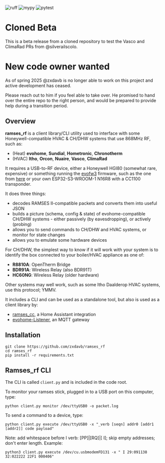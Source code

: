 ![ruff](https://github.com/silverailscolo/ramses_rf/actions/workflows/check-lint.yml/badge.svg)
![mypy](https://github.com/silverailscolo/ramses_rf/actions/workflows/check-type.yml/badge.svg)
![pytest](https://github.com/silverailscolo/ramses_rf/actions/workflows/check-test.yml/badge.svg)

# Cloned Beta
This is a beta release from a cloned repository to test the Vasco and ClimaRad PRs from @silverailscolo.

# New code owner wanted
As of spring 2025 @zxdavb is no longer able to work on this project and active development has ceased.

Please reach out to him if you feel able to take over. He promised to hand over the entire repo to the right person, and would be prepared to provide help during a transition period.

## Overview
**ramses_rf** is a client library/CLI utility used to interface with some Honeywell-compatible HVAC & CH/DHW systems that use 868MHz RF, such as:
 - (Heat) **evohome**, **Sundial**, **Hometronic**, **Chronotherm**
 - (HVAC) **Itho**, **Orcon**, **Nuaire**, **Vasco**, **ClimaRad**

It requires a USB-to-RF device, either a Honeywell HGI80 (somewhat rare, expensive) or something running the [evofw3](https://github.com/ghoti57/evofw3) firmware, such as the one from [here](https://indalo-tech.onlineweb.shop/) or your own ESP32-S3-WROOM-1 N16R8 with a CC1100 transponder.

It does three things:
 - decodes RAMSES II-compatible packets and converts them into useful JSON
 - builds a picture (schema, config & state) of evohome-compatible CH/DHW systems - either passively (by eavesdropping), or actively (probing)
 - allows you to send commands to CH/DHW and HVAC systems, or monitor for state changes
 - allows you to emulate some hardware devices

For CH/DHW, the simplest way to know if it will work with your system is to identify the box connected to your boiler/HVAC appliance as one of:
 - **R8810A**: OpenTherm Bridge
 - **BDR91A**: Wireless Relay (also BDR91T)
 - **HC60NG**: Wireless Relay (older hardware)

Other systems may well work, such as some Itho Daalderop HVAC systems, use this protocol; YMMV.

It includes a CLI and can be used as a standalone tool, but also is used as a client library by:
 - [ramses_cc](https://github.com/zxdavb/ramses_cc), a Home Assistant integration
 - [evohome-Listener](https://github.com/smar000/evohome-Listener), an MQTT gateway

## Installation

```
git clone https://github.com/zxdavb/ramses_rf
cd ramses_rf
pip install -r requirements.txt
```

## Ramses_rf CLI

The CLI is called ``client.py`` and is included in the code root.

To monitor your ramses stick, plugged in to a USB port on this computer, type:
```
python client.py monitor /dev/ttyUSB0 -o packet.log
```

To send a command to a device, type:
```
python client.py execute /dev/ttyUSB0 -x "_verb [seqn] addr0 [addr1 [addr2]] code payload"
```
Note: add whitespace before I verb: [PP]|[RQ]|[ I]; skip empty addresses; don't enter length. Example:
```
python3 client.py execute /dev/cu.usbmodemFD131 -x " I 29:091138 32:022222 22F1 000406"
```
